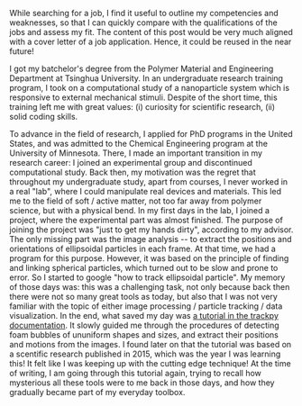 While searching for a job, I find it useful to outline my competencies and weaknesses, so that I can quickly compare with the qualifications of the jobs and assess my fit. The content of this post would be very much aligned with a cover letter of a job application. Hence, it could be reused in the near future!

I got my batchelor's degree from the Polymer Material and Engineering Department at Tsinghua University. In an undergraduate research training program, I took on a computational study of a nanoparticle system which is responsive to external mechanical stimuli. Despite of the short time, this training left me with great values: (i) curiosity for scientific research, (ii) solid coding skills.

To advance in the field of research, I applied for PhD programs in the United States, and was admitted to the Chemical Engineering program at the University of Minnesota. There, I made an important transition in my research career: I joined an experimental group and discontinued computational study. Back then, my motivation was the regret that throughout my undergraduate study, apart from courses, I never worked in a real "lab", where I could manipulate real devices and materials. This led me to the field of soft / active matter, not too far away from polymer science, but with a physical bend. In my first days in the lab, I joined a project, where the experimental part was almost finished. The purpose of joining the project was "just to get my hands dirty", according to my advisor. The only missing part was the image analysis -- to extract the positions and orientations of ellipsoidal particles in each frame. At that time, we had a program for this purpose. However, it was based on the principle of finding and linking spherical particles, which turned out to be slow and prone to error. So I started to google "how to track ellipsoidal particle". My memory of those days was: this was a challenging task, not only because back then there were not so many great tools as today, but also that I was not very familiar with the topic of either image processing / particle tracking / data visualization. In the end, what saved my day was [a tutorial in the trackpy documentation](http://soft-matter.github.io/trackpy/v0.5.0/tutorial/custom-feature-detection.html). It slowly guided me through the procedures of detecting foam bubbles of ununiform shapes and sizes, and extract their positions and motions from the images. I found later on that the tutorial was based on a scentific research published in 2015, which was the year I was learning this! It felt like I was keeping up with the cutting edge technique! At the time of writing, I am going through this tutorial again, trying to recall how mysterious all these tools were to me back in those days, and how they gradually became part of my everyday toolbox. 